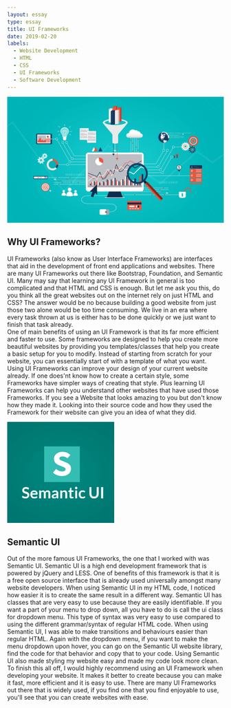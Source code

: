 ```yaml
---
layout: essay
type: essay
title: UI Frameworks 
date: 2019-02-20
labels:
  - Website Development 
  - HTML
  - CSS
  - UI Frameworks
  - Software Development
---
```

<img class="ui medium left floated image" src="../images/React.jpeg">

## Why UI Frameworks?
  UI Frameworks (also know as User Interface Frameworks) are interfaces that aid in the development of front end applications and websites. There are many UI Frameworks out there like Bootstrap, Foundation, and Semantic UI. Many may say that learning any UI Framework in general is too complicated and that HTML and CSS is enough. But let me ask you this, do you think all the great websites out on the internet rely on just HTML and CSS? The answer would be no because building a good website from just those two alone would be too time consuming. We live in an era where every task thrown at us is either has to be done quickly or we just want to finish that task already.
  <br/> 
  One of main benefits of using an UI Framework is that its far more efficient and faster to use. Some frameworks are designed to help you create more beautiful websites by providing you templates/classes that help you create a basic setup for you to modify. Instead of starting from scratch for your website, you can essentially start of with a template of what you want. Using UI Frameworks can improve your design of your current website already. If one does'nt know how to create a certain style, some Frameworks have simpler ways of creating that style. Plus learning UI Frameworks can help you understand other websites that have used those Frameworks. If you see a Website that looks amazing to you but don't know how they made it. Looking into their source code and how they used the Framework for their website can give you an idea of what they did. 
    

<img class="ui medium right floated image" src="../images/semantic.png">

## Semantic UI 
   Out of the more famous UI Frameworks, the one that I worked with was Semantic UI. Semantic UI is a high end development framework that is powered by jQuery and LESS. One of benefits of this framework is that it is a free open source interface that is already used universally amongst many website developers. When using Semantic UI in my HTML code, I noticed how easier it is to create the same result in a different way. Semantic UI has classes that are very easy to use because they are easily identifiable. If you want a part of your menu to drop down, all you have to do is call the ui class for dropdown menu. This type of syntax was very easy to use compared to using the different grammar/syntax of regular HTML code. When using Semantic UI, I was able to make transitions and behaviours easier than regular HTML. Again with the dropdown menu, if you want to make the menu dropdown upon hover, you can go on the Semantic UI website library, find the code for that behavior and copy that to your code. Using Semantic UI also made styling my website easy and made my code look more clean. <br/>
   To finish this all off, I would highly recommend using an UI Framework when developing your website. It makes it better to create because you can make it fast, more efficient and it is easy to use. There are many UI Frameworks out there that is widely used, if you find one that you find enjoyable to use, you'll see that you can create websites with ease. 
 


